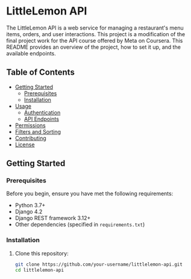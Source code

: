 # LittleLemon API

The LittleLemon API is a web service for managing a restaurant's menu items, orders, and user interactions. This project is a modification of the final project work for the API course offered by Meta on Coursera. This README provides an overview of the project, how to set it up, and the available endpoints.

## Table of Contents

- [Getting Started](#getting-started)
  - [Prerequisites](#prerequisites)
  - [Installation](#installation)
- [Usage](#usage)
  - [Authentication](#authentication)
  - [API Endpoints](#api-endpoints)
- [Permissions](#permissions)
- [Filters and Sorting](#filters-and-sorting)
- [Contributing](#contributing)
- [License](#license)

## Getting Started

### Prerequisites

Before you begin, ensure you have met the following requirements:

- Python 3.7+
- Django 4.2
- Django REST framework 3.12+
- Other dependencies (specified in `requirements.txt`)

### Installation

1. Clone this repository:

   ```bash
   git clone https://github.com/your-username/littlelemon-api.git
   cd littlelemon-api
